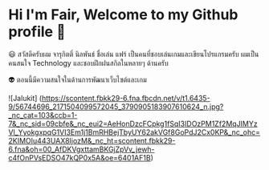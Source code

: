 # Hi I'm Fair, Welcome to my Github profile 👋

 😃 สวัสดีครับผม จารุกิตติ์ นิลพันธ์ ชื่อเล่น แฟร์ เป็นคนที่ชอบเล่นเกมและเขียนโปรแกรมครับ ผมเป็นคนสนใจ Technology และชอบฝึกฝนสกิลในหลายๆ ด้านครับ

👽 ตอนนี้มีความสนใจในด้านการพัฒนาเว็บไซต์และเกม

![Jalukit] (https://scontent.fbkk29-6.fna.fbcdn.net/v/t1.6435-9/56744696_2171504099572045_3790905183907610624_n.jpg?_nc_cat=103&ccb=1-7&_nc_sid=09cbfe&_nc_eui2=AeHonDzcFCpkg1fSqI3IDOzPM1Zf2MqJIMYzVl_YyokgxpqG1VI3Em1j1BmRHBejTbyUY62akVGf8GoPdJ2Cx0KP&_nc_ohc=2KIMOIu443UAX8IjozM&_nc_ht=scontent.fbkk29-6.fna&oh=00_AfDKVgxttamBKGjZpVv_jewh-c4fOnPVsEDSO47kQP0x5A&oe=6401AF1B)

<!--
**Jalukit/jalukit** is a ✨ _special_ ✨ repository because its `README.md` (this file) appears on your GitHub profile.

Here are some ideas to get you started:

- 🔭 I’m currently working on ...
- 🌱 I’m currently learning ...
- 👯 I’m looking to collaborate on ...
- 🤔 I’m looking for help with ...
- 💬 Ask me about ...
- 📫 How to reach me: ...
- 😄 Pronouns: ...
- ⚡ Fun fact: ...
-->
